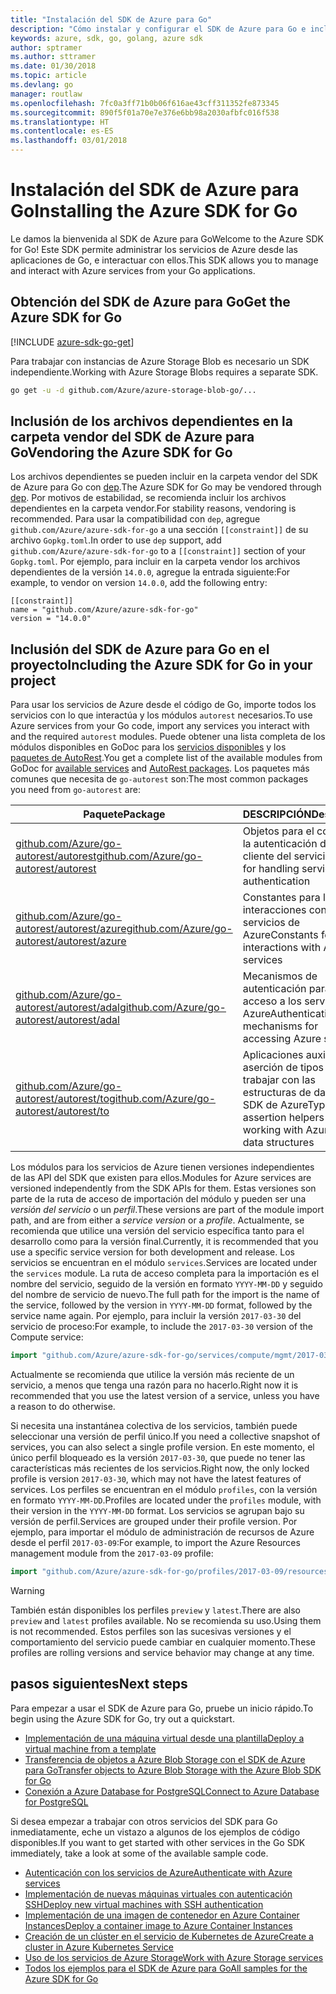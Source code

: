 ```yaml
---
title: "Instalación del SDK de Azure para Go"
description: "Cómo instalar y configurar el SDK de Azure para Go e incluir los archivos dependientes en la carpeta vendor."
keywords: azure, sdk, go, golang, azure sdk
author: sptramer
ms.author: sttramer
ms.date: 01/30/2018
ms.topic: article
ms.devlang: go
manager: routlaw
ms.openlocfilehash: 7fc0a3ff71b0b06f616ae43cff311352fe873345
ms.sourcegitcommit: 890f5f01a70e7e376e6bb98a2030afbfc016f538
ms.translationtype: HT
ms.contentlocale: es-ES
ms.lasthandoff: 03/01/2018
---
```

# <a name="installing-the-azure-sdk-for-go"></a><span data-ttu-id="2045b-104">Instalación del SDK de Azure para Go</span><span class="sxs-lookup"><span data-stu-id="2045b-104">Installing the Azure SDK for Go</span></span>

<span data-ttu-id="2045b-105">Le damos la bienvenida al SDK de Azure para Go</span><span class="sxs-lookup"><span data-stu-id="2045b-105">Welcome to the Azure SDK for Go!</span></span> <span data-ttu-id="2045b-106">Este SDK permite administrar los servicios de Azure desde las aplicaciones de Go, e interactuar con ellos.</span><span class="sxs-lookup"><span data-stu-id="2045b-106">This SDK allows you to manage and interact with Azure services from your Go applications.</span></span>

## <a name="get-the-azure-sdk-for-go"></a><span data-ttu-id="2045b-107">Obtención del SDK de Azure para Go</span><span class="sxs-lookup"><span data-stu-id="2045b-107">Get the Azure SDK for Go</span></span>

[!INCLUDE [azure-sdk-go-get](includes/azure-sdk-go-get.md)]

<span data-ttu-id="2045b-108">Para trabajar con instancias de Azure Storage Blob es necesario un SDK independiente.</span><span class="sxs-lookup"><span data-stu-id="2045b-108">Working with Azure Storage Blobs requires a separate SDK.</span></span>

```bash
go get -u -d github.com/Azure/azure-storage-blob-go/...
```

## <a name="vendoring-the-azure-sdk-for-go"></a><span data-ttu-id="2045b-109">Inclusión de los archivos dependientes en la carpeta vendor del SDK de Azure para Go</span><span class="sxs-lookup"><span data-stu-id="2045b-109">Vendoring the Azure SDK for Go</span></span>

<span data-ttu-id="2045b-110">Los archivos dependientes se pueden incluir en la carpeta vendor del SDK de Azure para Go con [dep](https://github.com/golang/dep).</span><span class="sxs-lookup"><span data-stu-id="2045b-110">The Azure SDK for Go may be vendored through [dep](https://github.com/golang/dep).</span></span> <span data-ttu-id="2045b-111">Por motivos de estabilidad, se recomienda incluir los archivos dependientes en la carpeta vendor.</span><span class="sxs-lookup"><span data-stu-id="2045b-111">For stability reasons, vendoring is recommended.</span></span> <span data-ttu-id="2045b-112">Para usar la compatibilidad con `dep`, agregue `github.com/Azure/azure-sdk-for-go` a una sección `[[constraint]]` de su archivo `Gopkg.toml`.</span><span class="sxs-lookup"><span data-stu-id="2045b-112">In order to use `dep` support, add `github.com/Azure/azure-sdk-for-go` to a `[[constraint]]` section of your `Gopkg.toml`.</span></span> <span data-ttu-id="2045b-113">Por ejemplo, para incluir en la carpeta vendor los archivos dependientes de la versión `14.0.0`, agregue la entrada siguiente:</span><span class="sxs-lookup"><span data-stu-id="2045b-113">For example, to vendor on version `14.0.0`, add the following entry:</span></span>

```
[[constraint]]
name = "github.com/Azure/azure-sdk-for-go"
version = "14.0.0"
```

## <a name="including-the-azure-sdk-for-go-in-your-project"></a><span data-ttu-id="2045b-114">Inclusión del SDK de Azure para Go en el proyecto</span><span class="sxs-lookup"><span data-stu-id="2045b-114">Including the Azure SDK for Go in your project</span></span>

<span data-ttu-id="2045b-115">Para usar los servicios de Azure desde el código de Go, importe todos los servicios con lo que interactúa y los módulos `autorest` necesarios.</span><span class="sxs-lookup"><span data-stu-id="2045b-115">To use Azure services from your Go code, import any services you interact with and the required `autorest` modules.</span></span>
<span data-ttu-id="2045b-116">Puede obtener una lista completa de los módulos disponibles en GoDoc para los [servicios disponibles](https://godoc.org/github.com/Azure/azure-sdk-for-go) y los [paquetes de AutoRest](https://godoc.org/github.com/Azure/go-autorest).</span><span class="sxs-lookup"><span data-stu-id="2045b-116">You get a complete list of the available modules from GoDoc for [available services](https://godoc.org/github.com/Azure/azure-sdk-for-go) and [AutoRest packages](https://godoc.org/github.com/Azure/go-autorest).</span></span> <span data-ttu-id="2045b-117">Los paquetes más comunes que necesita de `go-autorest` son:</span><span class="sxs-lookup"><span data-stu-id="2045b-117">The most common packages you need from `go-autorest` are:</span></span>

| <span data-ttu-id="2045b-118">Paquete</span><span class="sxs-lookup"><span data-stu-id="2045b-118">Package</span></span> | <span data-ttu-id="2045b-119">DESCRIPCIÓN</span><span class="sxs-lookup"><span data-stu-id="2045b-119">Description</span></span> |
|---------|-------------|
| <span data-ttu-id="2045b-120">[github.com/Azure/go-autorest/autorest][autorest]</span><span class="sxs-lookup"><span data-stu-id="2045b-120">[github.com/Azure/go-autorest/autorest][autorest]</span></span> | <span data-ttu-id="2045b-121">Objetos para el control de la autenticación del cliente del servicio</span><span class="sxs-lookup"><span data-stu-id="2045b-121">Objects for handling service client authentication</span></span> |
| <span data-ttu-id="2045b-122">[github.com/Azure/go-autorest/autorest/azure][autorest/azure]</span><span class="sxs-lookup"><span data-stu-id="2045b-122">[github.com/Azure/go-autorest/autorest/azure][autorest/azure]</span></span> | <span data-ttu-id="2045b-123">Constantes para las interacciones con los servicios de Azure</span><span class="sxs-lookup"><span data-stu-id="2045b-123">Constants for interactions with Azure services</span></span> |
| <span data-ttu-id="2045b-124">[github.com/Azure/go-autorest/autorest/adal][autorest/adal]</span><span class="sxs-lookup"><span data-stu-id="2045b-124">[github.com/Azure/go-autorest/autorest/adal][autorest/adal]</span></span> | <span data-ttu-id="2045b-125">Mecanismos de autenticación para el acceso a los servicios de Azure</span><span class="sxs-lookup"><span data-stu-id="2045b-125">Authentication mechanisms for accessing Azure services</span></span> |
| <span data-ttu-id="2045b-126">[github.com/Azure/go-autorest/autorest/to][autorest/to]</span><span class="sxs-lookup"><span data-stu-id="2045b-126">[github.com/Azure/go-autorest/autorest/to][autorest/to]</span></span> | <span data-ttu-id="2045b-127">Aplicaciones auxiliares de aserción de tipos para trabajar con las estructuras de datos del SDK de Azure</span><span class="sxs-lookup"><span data-stu-id="2045b-127">Type assertion helpers for working with Azure SDK data structures</span></span> |

[autorest]: https://godoc.org/github.com/Azure/go-autorest/autorest
[autorest/azure]: https://godoc.org/github.com/Azure/go-autorest/autorest/azure
[autorest/adal]: https://godoc.org/github.com/Azure/go-autorest/autorest/adal
[autorest/to]: https://godoc.org/github.com/Azure/go-autorest/autorest/to

<span data-ttu-id="2045b-128">Los módulos para los servicios de Azure tienen versiones independientes de las API del SDK que existen para ellos.</span><span class="sxs-lookup"><span data-stu-id="2045b-128">Modules for Azure services are versioned independently from the SDK APIs for them.</span></span> <span data-ttu-id="2045b-129">Estas versiones son parte de la ruta de acceso de importación del módulo y pueden ser una _versión del servicio_ o un _perfil_.</span><span class="sxs-lookup"><span data-stu-id="2045b-129">These versions are part of the module import path, and are from either a _service version_ or a _profile_.</span></span> <span data-ttu-id="2045b-130">Actualmente, se recomienda que utilice una versión del servicio específica tanto para el desarrollo como para la versión final.</span><span class="sxs-lookup"><span data-stu-id="2045b-130">Currently, it is recommended that you use a specific service version for both development and release.</span></span> <span data-ttu-id="2045b-131">Los servicios se encuentran en el módulo `services`.</span><span class="sxs-lookup"><span data-stu-id="2045b-131">Services are located under the `services` module.</span></span> <span data-ttu-id="2045b-132">La ruta de acceso completa para la importación es el nombre del servicio, seguido de la versión en formato `YYYY-MM-DD` y seguido del nombre de servicio de nuevo.</span><span class="sxs-lookup"><span data-stu-id="2045b-132">The full path for the import is the name of the service, followed by the version in `YYYY-MM-DD` format, followed by the service name again.</span></span> <span data-ttu-id="2045b-133">Por ejemplo, para incluir la versión `2017-03-30` del servicio de proceso:</span><span class="sxs-lookup"><span data-stu-id="2045b-133">For example, to include the `2017-03-30` version of the Compute service:</span></span>

```go
import "github.com/Azure/azure-sdk-for-go/services/compute/mgmt/2017-03-30/compute"
```

<span data-ttu-id="2045b-134">Actualmente se recomienda que utilice la versión más reciente de un servicio, a menos que tenga una razón para no hacerlo.</span><span class="sxs-lookup"><span data-stu-id="2045b-134">Right now it is recommended that you use the latest version of a service, unless you have a reason to do otherwise.</span></span>

<span data-ttu-id="2045b-135">Si necesita una instantánea colectiva de los servicios, también puede seleccionar una versión de perfil único.</span><span class="sxs-lookup"><span data-stu-id="2045b-135">If you need a collective snapshot of services, you can also select a single profile version.</span></span> <span data-ttu-id="2045b-136">En este momento, el único perfil bloqueado es la versión `2017-03-30`, que puede no tener las características más recientes de los servicios.</span><span class="sxs-lookup"><span data-stu-id="2045b-136">Right now, the only locked profile is version `2017-03-30`, which may not have the latest features of services.</span></span> <span data-ttu-id="2045b-137">Los perfiles se encuentran en el módulo `profiles`, con la versión en formato `YYYY-MM-DD`.</span><span class="sxs-lookup"><span data-stu-id="2045b-137">Profiles are located under the `profiles` module, with their version in the `YYYY-MM-DD` format.</span></span> <span data-ttu-id="2045b-138">Los servicios se agrupan bajo su versión de perfil.</span><span class="sxs-lookup"><span data-stu-id="2045b-138">Services are grouped under their profile version.</span></span> <span data-ttu-id="2045b-139">Por ejemplo, para importar el módulo de administración de recursos de Azure desde el perfil `2017-03-09`:</span><span class="sxs-lookup"><span data-stu-id="2045b-139">For example, to import the Azure Resources management module from the `2017-03-09` profile:</span></span>

```go
import "github.com/Azure/azure-sdk-for-go/profiles/2017-03-09/resources/mgmt/resources"
```

> [!WARNING]
> <span data-ttu-id="2045b-140">También están disponibles los perfiles `preview` y `latest`.</span><span class="sxs-lookup"><span data-stu-id="2045b-140">There are also `preview` and `latest` profiles available.</span></span> <span data-ttu-id="2045b-141">No se recomienda su uso.</span><span class="sxs-lookup"><span data-stu-id="2045b-141">Using them is not recommended.</span></span> <span data-ttu-id="2045b-142">Estos perfiles son las sucesivas versiones y el comportamiento del servicio puede cambiar en cualquier momento.</span><span class="sxs-lookup"><span data-stu-id="2045b-142">These profiles are rolling versions and service behavior may change at any time.</span></span>

## <a name="next-steps"></a><span data-ttu-id="2045b-143">pasos siguientes</span><span class="sxs-lookup"><span data-stu-id="2045b-143">Next steps</span></span>

<span data-ttu-id="2045b-144">Para empezar a usar el SDK de Azure para Go, pruebe un inicio rápido.</span><span class="sxs-lookup"><span data-stu-id="2045b-144">To begin using the Azure SDK for Go, try out a quickstart.</span></span>

* [<span data-ttu-id="2045b-145">Implementación de una máquina virtual desde una plantilla</span><span class="sxs-lookup"><span data-stu-id="2045b-145">Deploy a virtual machine from a template</span></span>](azure-sdk-go-qs-vm.md)
* [<span data-ttu-id="2045b-146">Transferencia de objetos a Azure Blob Storage con el SDK de Azure para Go</span><span class="sxs-lookup"><span data-stu-id="2045b-146">Transfer objects to Azure Blob Storage with the Azure Blob SDK for Go</span></span>](/azure/storage/blobs/storage-quickstart-blobs-go?toc=%2fgo%2fazure%2ftoc.json)
* [<span data-ttu-id="2045b-147">Conexión a Azure Database for PostgreSQL</span><span class="sxs-lookup"><span data-stu-id="2045b-147">Connect to Azure Database for PostgreSQL</span></span>](/azure/postgresql/connect-go?toc=%2fgo%2fazure%2ftoc.json)

<span data-ttu-id="2045b-148">Si desea empezar a trabajar con otros servicios del SDK para Go inmediatamente, eche un vistazo a algunos de los ejemplos de código disponibles.</span><span class="sxs-lookup"><span data-stu-id="2045b-148">If you want to get started with other services in the Go SDK immediately, take a look at some of the available sample code.</span></span>

* [<span data-ttu-id="2045b-149">Autenticación con los servicios de Azure</span><span class="sxs-lookup"><span data-stu-id="2045b-149">Authenticate with Azure services</span></span>](https://github.com/Azure-Samples/azure-sdk-for-go-samples/tree/master/iam)
* [<span data-ttu-id="2045b-150">Implementación de nuevas máquinas virtuales con autenticación SSH</span><span class="sxs-lookup"><span data-stu-id="2045b-150">Deploy new virtual machines with SSH authentication</span></span>](https://github.com/Azure-Samples/azure-sdk-for-go-samples/tree/master/compute)
* [<span data-ttu-id="2045b-151">Implementación de una imagen de contenedor en Azure Container Instances</span><span class="sxs-lookup"><span data-stu-id="2045b-151">Deploy a container image to Azure Container Instances</span></span>](https://github.com/Azure-Samples/azure-sdk-for-go-samples/tree/master/containerinstance)
* [<span data-ttu-id="2045b-152">Creación de un clúster en el servicio de Kubernetes de Azure</span><span class="sxs-lookup"><span data-stu-id="2045b-152">Create a cluster in Azure Kubernetes Service</span></span>](https://github.com/Azure-Samples/azure-sdk-for-go-samples/tree/master/containerservice)
* [<span data-ttu-id="2045b-153">Uso de los servicios de Azure Storage</span><span class="sxs-lookup"><span data-stu-id="2045b-153">Work with Azure Storage services</span></span>](https://github.com/Azure-Samples/azure-sdk-for-go-samples/tree/master/storage)
* [<span data-ttu-id="2045b-154">Todos los ejemplos para el SDK de Azure para Go</span><span class="sxs-lookup"><span data-stu-id="2045b-154">All samples for the Azure SDK for Go</span></span>](https://github.com/azure-samples/azure-sdk-for-go-samples)
